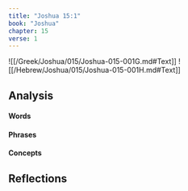 ```yaml
---
title: "Joshua 15:1"
book: "Joshua"
chapter: 15
verse: 1
---
```

![[/Greek/Joshua/015/Joshua-015-001G.md#Text]]
![[/Hebrew/Joshua/015/Joshua-015-001H.md#Text]]

## Analysis

#### Words

#### Phrases

#### Concepts

## Reflections
